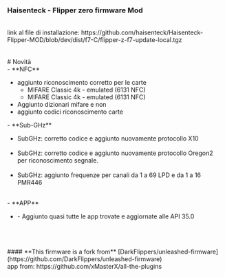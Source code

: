 </a>
<h3>Haisenteck - Flipper zero firmware Mod</h3><br>
link al file di installazione: https://github.com/haisenteck/Haisenteck-Flipper-MOD/blob/dev/dist/f7-C/flipper-z-f7-update-local.tgz <br>
<br>
<br>
# Novità<br>
- **NFC**<br>
<ul>	
	<li>aggiunto riconoscimento corretto per le carte<ul>
 		<li>MIFARE Classic 4k - emulated (6131 NFC)</li>
		<li>MIFARE Classic 4k - emulated (6131 NFC)</li></ul></li>
	<li>Aggiunto dizionari mifare e non</li>
 	<li>aggiunto codici riconoscimento carte</li>
</ul>
- **Sub-GHz**<br>
<ul>
	<li>SubGHz: corretto codice e aggiunto nuovamente protocollo X10</li><br>
	<li>SubGHz: corretto codice e aggiunto nuovamente protocollo Oregon2 per riconoscimento segnale.</li><br>
	<li>SubGHz: aggiunto frequenze per canali da 1 a 69 LPD e da 1 a 16 PMR446</li><br>
</ul>
- **APP**<br>
<ul>
	<li>- Aggiunto quasi tutte le app trovate e aggiornate alle API 35.0</li><br>
</ul>
<br>
<br>
#### **This firmware is a fork from** [DarkFlippers/unleashed-firmware](https://github.com/DarkFlippers/unleashed-firmware)<br>
app from: https://github.com/xMasterX/all-the-plugins
<br>
